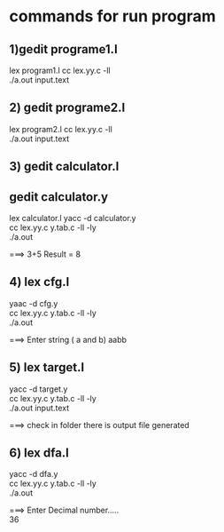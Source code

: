 # commands for run program


## 1)gedit programe1.l
lex program1.l
cc lex.yy.c -ll <br>
./a.out input.text<br>

## 2) gedit programe2.l
lex program2.l
cc lex.yy.c -ll<br>
./a.out input.text<br>

## 3) gedit calculator.l
## gedit calculator.y
lex calculator.l
yacc -d calculator.y<br>
cc lex.yy.c y.tab.c -ll -ly<br>
./a.out<br>

===> 3+5
          Result = 8

## 4) lex cfg.l
yaac -d cfg.y<br>
cc lex.yy.c y.tab.c -ll -ly<br>
./a.out <br>

===> Enter string ( a and b)
          aabb<br>

## 5) lex target.l
yacc -d target.y <br>
cc lex.yy.c y.tab.c -ll -ly <br>
./a.out input.text <br>

===> check in folder there is output file generated <br>

## 6) lex dfa.l 
yacc -d dfa.y <br>
cc lex.yy.c y.tab.c -ll -ly <br>
./a.out <br>

===> Enter Decimal number..... <br>
          36
